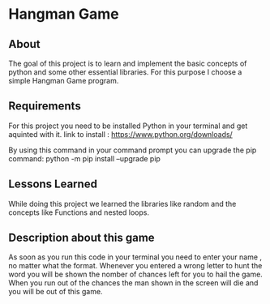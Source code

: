 
# Hangman Game


## About
The goal of this project is to learn and implement the basic concepts of python and some other essential libraries.
For this purpose I choose a simple Hangman Game program.
## Requirements
For this project you need to be installed Python in your terminal and get aquinted with it.
link to install : https://www.python.org/downloads/

By using this command in your command prompt you can upgrade the pip command: python -m pip install –upgrade pip

## Lessons Learned

While doing this project we learned the libraries like random and the concepts like Functions and nested loops.


## Description about this game
As soon as you run this code in your terminal you need to enter your name , no matter what the format.
Whenever you entered a wrong letter to hunt the word you will be shown the nomber of chances left for you to hail the game.
When you run out of the chances the man shown in the screen will die and you will be out of this game.